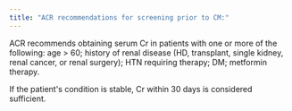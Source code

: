 ```yaml
---
title: "ACR recommendations for screening prior to CM:"
---
```

ACR recommends obtaining serum Cr in patients with one or more of the following: age &gt; 60; history of renal disease (HD, transplant, single kidney, renal cancer, or renal surgery); HTN requiring therapy; DM; metformin therapy.

If the patient's condition is stable, Cr within 30 days is considered sufficient.

